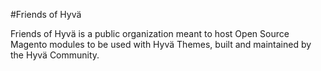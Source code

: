 #Friends of Hyvä

Friends of Hyvä is a public organization meant to host Open Source Magento modules to be used with Hyvä Themes, built and maintained by the Hyvä Community.
